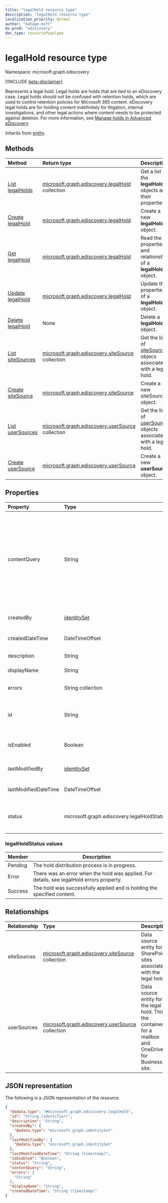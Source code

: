 ```yaml
---
title: "legalHold resource type"
description: "legalHold resource type"
localization_priority: Normal
author: "mahage-msft"
ms.prod: "ediscovery"
doc_type: resourcePageType
---
```


# legalHold resource type

Namespace: microsoft.graph.ediscovery

[!INCLUDE [beta-disclaimer](../../includes/beta-disclaimer.md)]

Represents a legal hold. Legal holds are holds that are tied to an eDiscovery case. Legal holds should not be confused with retention holds, which are used to control retention policies for Microsoft 365 content. eDiscovery legal holds are for holding content indefinitely for litigation, internal investigations, and other legal actions where content needs to be protected against deletion. For more information, see [Manage holds in Advanced eDiscovery](/microsoft-365/compliance/managing-holds)

Inherits from [entity](../resources/entity.md).

## Methods

|Method|Return type|Description|
|:---|:---|:---|
|[List legalHolds](../api/ediscovery-case-list-legalholds.md)|[microsoft.graph.ediscovery.legalHold](../resources/ediscovery-legalhold.md) collection|Get a list of the  **legalHold** objects and their properties.|
|[Create legalHold](../api/ediscovery-case-post-legalholds.md)|[microsoft.graph.ediscovery.legalHold](../resources/ediscovery-legalhold.md)|Create a new **legalHold** object.|
|[Get legalHold](../api/ediscovery-legalhold-get.md)|[microsoft.graph.ediscovery.legalHold](../resources/ediscovery-legalhold.md)|Read the properties and relationships of a **legalHold** object.|
|[Update legalHold](../api/ediscovery-legalhold-update.md)|[microsoft.graph.ediscovery.legalHold](../resources/ediscovery-legalhold.md)|Update the properties of a **legalHold** object.|
|[Delete legalHold](../api/ediscovery-legalhold-delete.md)|None|Delete a **legalHold** object.|
|[List siteSources](../api/ediscovery-legalhold-list-sitesources.md)|[microsoft.graph.ediscovery.siteSource](../resources/ediscovery-sitesource.md) collection|Get the list of [siteSource](../resources/ediscovery-sitesource.md) objecs associated with a legal hold.|
|[Create siteSource](../api/ediscovery-legalhold-post-sitesources.md)|[microsoft.graph.ediscovery.siteSource](../resources/ediscovery-sitesource.md)|Create a new siteSource object.|
|[List userSources](../api/ediscovery-legalhold-list-usersources.md)|[microsoft.graph.ediscovery.userSource](../resources/ediscovery-usersource.md) collection|Get the list of [userSource](../resources/ediscovery-usersource.md) objects associated with a legal hold.|
|[Create userSource](../api/ediscovery-legalhold-post-usersources.md)|[microsoft.graph.ediscovery.userSource](../resources/ediscovery-usersource.md)|Create a new **userSource** object.|

## Properties

|Property|Type|Description|
|:---|:---|:---|
|contentQuery|String|KQL query that specifies content to be held in the specified locations. To learn more, see [Keyword queries and search conditions for Content Search and eDiscovery](/microsoft-365/compliance/keyword-queries-and-search-conditions).  To hold all content in the specified locations, leave **contentQuery** blank. |
|createdBy|[identitySet](../resources/identityset.md)|The user who created the legal hold. |
|createdDateTime|DateTimeOffset|The date and time the legal hold was created. |
|description|String| The legal hold description. |
|displayName|String| The display name of the legal hold. |
|errors|String collection|Lists any errors that happened while placing the hold. |
|id|String|The ID for the eDiscovery case. Read-only. Inherited from [entity](../resources/entity.md). |
|isEnabled|Boolean|Indicates whether the hold is enabled and actively holding content. |
|lastModifiedBy|[identitySet](../resources/identityset.md)|the user who last modified the legal hold.|
|lastModifiedDateTime|DateTimeOffset|The date and time the legal hold was last modified. |
|status|microsoft.graph.ediscovery.legalHoldStatus|The status of the legal hold. Possible values are: `Pending`, `Error`, `Success`, `UnknownFutureValue`.|

### legalHoldStatus values

|Member|Description|
|:---|-----------|
|Pending| The hold distribution process is in progress. |
|Error| There was an error when the hold was applied. For details, see legalHold errors property. |
|Success| The hold was successfully applied and is holding the specified content. |

## Relationships

|Relationship|Type|Description|
|:---|:---|:---|
|siteSources|[microsoft.graph.ediscovery.siteSource](../resources/ediscovery-sitesource.md) collection|Data source entity for SharePoint sites associated with the legal hold. |
|userSources|[microsoft.graph.ediscovery.userSource](../resources/ediscovery-usersource.md) collection| Data source entity for a the legal hold. This is the container for a mailbox and OneDrive for Business site.|

## JSON representation

The following is a JSON representation of the resource.
<!-- {
  "blockType": "resource",
  "keyProperty": "id",
  "@odata.type": "microsoft.graph.ediscovery.legalHold",
  "baseType": "microsoft.graph.entity",
  "openType": false
}
-->

``` json
{
  "@odata.type": "#microsoft.graph.ediscovery.legalHold",
  "id": "String (identifier)",
  "description": "String",
  "createdBy": {
    "@odata.type": "microsoft.graph.identitySet"
  },
  "lastModifiedBy": {
    "@odata.type": "microsoft.graph.identitySet"
  },
  "lastModifiedDateTime": "String (timestamp)",
  "isEnabled": "Boolean",
  "status": "String",
  "contentQuery": "String",
  "errors": [
    "String"
  ],
  "displayName": "String",
  "createdDateTime": "String (timestamp)"
}
```
